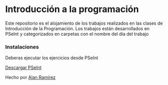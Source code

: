 # Introducción a la programación
Este repositorio es el alojamiento de los trabajos realizados en las clases de Introducción de la Programación.
Los trabajos están desarrollados en PSeInt y categorizados en carpetas con el nombre del día del trabajo
### Instalaciones 
Deberas ejecutar los ejercicios desde PSeInt

[Descargar PSeInt](https://pseint.sourceforge.net/index.php?page=actualizacion.php)

Hecho por [Alan Ramírez](https://github.com/ThomR08)